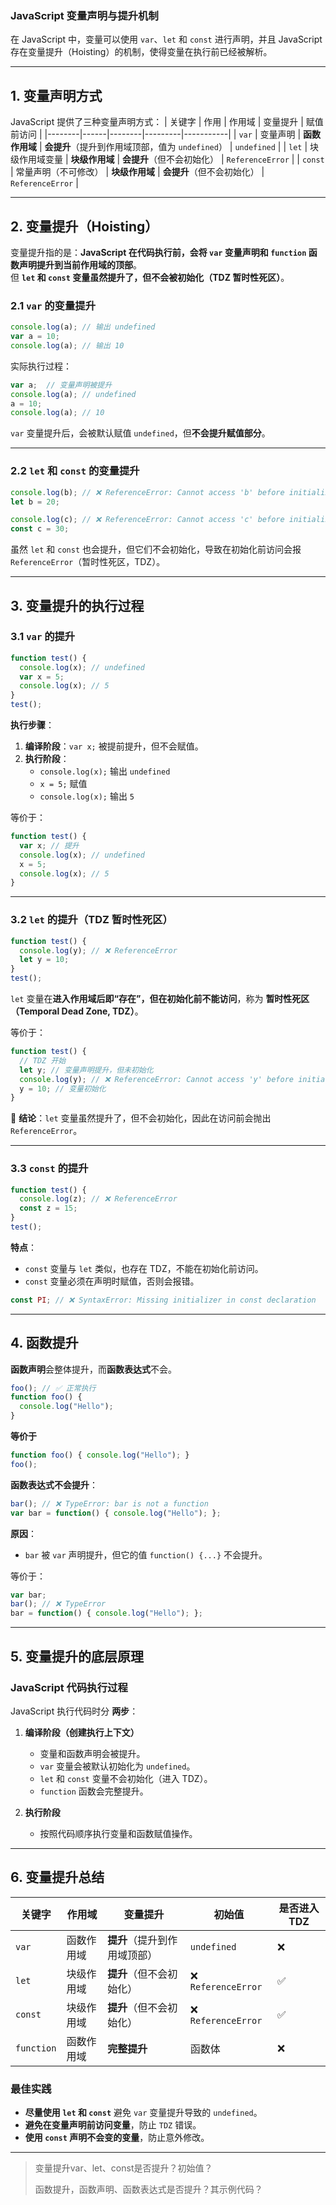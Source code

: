 ### **JavaScript 变量声明与提升机制**  

在 JavaScript 中，变量可以使用 `var`、`let` 和 `const` 进行声明，并且 JavaScript 存在变量提升（Hoisting）的机制，使得变量在执行前已经被解析。

---

## **1. 变量声明方式**
JavaScript 提供了三种变量声明方式：
| 关键字 | 作用 | 作用域 | 变量提升 | 赋值前访问 |
|--------|------|--------|---------|-----------|
| `var` | 变量声明 | **函数作用域** | **会提升**（提升到作用域顶部，值为 `undefined`） | `undefined` |
| `let` | 块级作用域变量 | **块级作用域** | **会提升**（但不会初始化） | `ReferenceError` |
| `const` | 常量声明（不可修改） | **块级作用域** | **会提升**（但不会初始化） | `ReferenceError` |

---

## **2. 变量提升（Hoisting）**
变量提升指的是：**JavaScript 在代码执行前，会将 `var` 变量声明和 `function` 函数声明提升到当前作用域的顶部**。  
但 **`let` 和 `const` 变量虽然提升了，但不会被初始化（TDZ 暂时性死区）**。

### **2.1 `var` 的变量提升**
```js
console.log(a); // 输出 undefined
var a = 10;
console.log(a); // 输出 10
```
实际执行过程：
```js
var a;  // 变量声明被提升
console.log(a); // undefined
a = 10; 
console.log(a); // 10
```
`var` 变量提升后，会被默认赋值 `undefined`，但**不会提升赋值部分**。

---

### **2.2 `let` 和 `const` 的变量提升**
```js
console.log(b); // ❌ ReferenceError: Cannot access 'b' before initialization
let b = 20;
```
```js
console.log(c); // ❌ ReferenceError: Cannot access 'c' before initialization
const c = 30;
```
虽然 `let` 和 `const` 也会提升，但它们不会初始化，导致在初始化前访问会报 `ReferenceError`（暂时性死区，TDZ）。

---

## **3. 变量提升的执行过程**
### **3.1 `var` 的提升**
```js
function test() {
  console.log(x); // undefined
  var x = 5;
  console.log(x); // 5
}
test();
```
**执行步骤**：
1. **编译阶段**：`var x;` 被提前提升，但不会赋值。
2. **执行阶段**：
   - `console.log(x);` 输出 `undefined`
   - `x = 5;` 赋值
   - `console.log(x);` 输出 `5`

等价于：
```js
function test() {
  var x; // 提升
  console.log(x); // undefined
  x = 5;
  console.log(x); // 5
}
```

---

### **3.2 `let` 的提升（TDZ 暂时性死区）**
```js
function test() {
  console.log(y); // ❌ ReferenceError
  let y = 10;
}
test();
```
`let` 变量在**进入作用域后即“存在”，但在初始化前不能访问**，称为 **暂时性死区（Temporal Dead Zone, TDZ）**。

等价于：
```js
function test() {
  // TDZ 开始
  let y; // 变量声明提升，但未初始化
  console.log(y); // ❌ ReferenceError: Cannot access 'y' before initialization
  y = 10; // 变量初始化
}
```
🔹 **结论**：`let` 变量虽然提升了，但不会初始化，因此在访问前会抛出 `ReferenceError`。

---

### **3.3 `const` 的提升**
```js
function test() {
  console.log(z); // ❌ ReferenceError
  const z = 15;
}
test();
```
**特点**：
- `const` 变量与 `let` 类似，也存在 TDZ，不能在初始化前访问。
- `const` 变量必须在声明时赋值，否则会报错。

```js
const PI; // ❌ SyntaxError: Missing initializer in const declaration
```

---

## **4. 函数提升**
**函数声明**会整体提升，而**函数表达式**不会。
```js
foo(); // ✅ 正常执行
function foo() {
  console.log("Hello");
}
```
**等价于**
```js
function foo() { console.log("Hello"); }
foo();
```
**函数表达式不会提升**：
```js
bar(); // ❌ TypeError: bar is not a function
var bar = function() { console.log("Hello"); };
```
**原因**：
- `bar` 被 `var` 声明提升，但它的值 `function() {...}` 不会提升。

等价于：
```js
var bar;
bar(); // ❌ TypeError
bar = function() { console.log("Hello"); };
```

---

## **5. 变量提升的底层原理**
### **JavaScript 代码执行过程**
JavaScript 执行代码时分 **两步**：
1. **编译阶段（创建执行上下文）**
   - 变量和函数声明会被提升。
   - `var` 变量会被默认初始化为 `undefined`。
   - `let` 和 `const` 变量不会初始化（进入 TDZ）。
   - `function` 函数会完整提升。
  
2. **执行阶段**
   - 按照代码顺序执行变量和函数赋值操作。

---

## **6. 变量提升总结**
| 关键字 | 作用域 | 变量提升 | 初始值 | 是否进入 TDZ |
|--------|--------|---------|-------|-------------|
| `var` | 函数作用域 | **提升**（提升到作用域顶部） | `undefined` | ❌ |
| `let` | 块级作用域 | **提升**（但不会初始化） | ❌ `ReferenceError` | ✅ |
| `const` | 块级作用域 | **提升**（但不会初始化） | ❌ `ReferenceError` | ✅ |
| `function` | 函数作用域 | **完整提升** | 函数体 | ❌ |

### **最佳实践**
- **尽量使用 `let` 和 `const`** 避免 `var` 变量提升导致的 `undefined`。
- **避免在变量声明前访问变量**，防止 `TDZ` 错误。
- **使用 `const` 声明不会变的变量**，防止意外修改。

---

> 变量提升var、let、const是否提升？初始值？
>
> 函数提升，函数声明、函数表达式是否提升？其示例代码？
